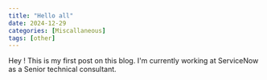 ```yaml
---
title: "Hello all"
date: 2024-12-29
categories: [Miscallaneous]
tags: [other]
---
```


Hey !
This is my first post on this blog.
I'm currently working at ServiceNow as a Senior technical consultant.

